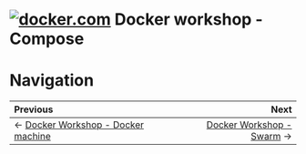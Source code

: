 # [![docker.com](https://www.docker.com/favicons/favicon-32x32.png)](https://www.docker.com/) Docker workshop - Compose




# Navigation 

Previous | Next 
:------- | ---: 
← [Docker Workshop - Docker machine](../01-docker-machine) | [Docker Workshop - Swarm](../03-docker-swarm) →
